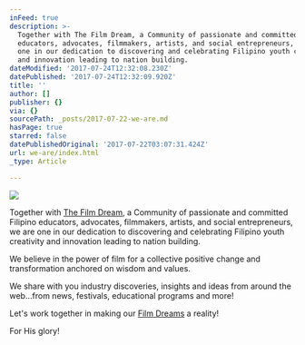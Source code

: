 ```yaml
---
inFeed: true
description: >-
  Together with The Film Dream, a Community of passionate and committed Filipino
  educators, advocates, filmmakers, artists, and social entrepreneurs, we are
  one in our dedication to discovering and celebrating Filipino youth creativity
  and innovation leading to nation building.
dateModified: '2017-07-24T12:32:08.230Z'
datePublished: '2017-07-24T12:32:09.920Z'
title: ''
author: []
publisher: {}
via: {}
sourcePath: _posts/2017-07-22-we-are.md
hasPage: true
starred: false
datePublishedOriginal: '2017-07-22T03:07:31.424Z'
url: we-are/index.html
_type: Article

---
```

![](https://the-grid-user-content.s3-us-west-2.amazonaws.com/133e19d3-cded-4bae-bf62-f103e46d72ac.jpg)

Together with [The Film Dream][0], a Community of passionate and committed Filipino educators, advocates, filmmakers, artists, and social entrepreneurs, we are one in our dedication to discovering and celebrating Filipino youth creativity and innovation leading to nation building.

We believe in the power of film for a collective positive change and transformation anchored on wisdom and values.

We share with you industry discoveries, insights and ideas from around the web...from news, festivals, educational programs and more!

Let's work together in making our [Film Dreams][1] a reality!

For His glory!

[0]: http://thefilmdream.com/ "The Film Dream"
[1]: http://thefilmdream.com/